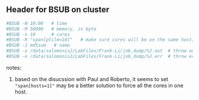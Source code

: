## Header for BSUB on cluster

```bash
#BSUB -W 10:00   # time
#BSUB -M 50000   # memory, in byte
#BSUB -n 10      # cores
#BSUB -R "span[ptile=10]"   # make sure cores will be on the same host, otherwise, non MPI-aware program won't able to detect cores in another host
#BSUB -J md5sum   # name
#BSUB -o /data/salomonis2/LabFiles/Frank-Li/job_dump/%J.out  # throw output
#BSUB -e /data/salomonis2/LabFiles/Frank-Li/job_dump/%J.err  # throw error
```

notes:

1. based on the disucssion with Paul and Roberto, it seems to set ```"span[hosts=1]"``` may be a better solution to force all the cores in one host.






